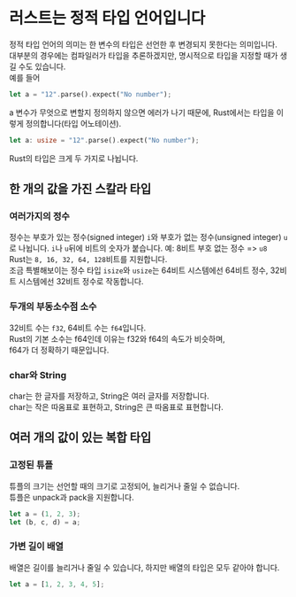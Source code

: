 # 러스트는 정적 타입 언어입니다

정적 타입 언어의 의미는 한 변수의 타입은 선언한 후 변경되지 못한다는 의미입니다.  
대부분의 경우에는 컴파일러가 타입을 추론하겠지만, 명시적으로 타입을 지정할 때가 생길 수도 있습니다.  
예를 들어

```rs
let a = "12".parse().expect("No number");
```

a 변수가 무엇으로 변할지 정의하지 않으면 에러가 나기 때문에, Rust에서는 타입을 이렇게 정의합니다(타입 어노테이션).

```rs
let a: usize = "12".parse().expect("No number");
```

Rust의 타입은 크게 두 가지로 나뉩니다.

## 한 개의 값을 가진 스칼라 타입

### 여러가지의 정수

정수는 부호가 있는 정수(signed integer) `i`와 부호가 없는 정수(unsigned integer) `u`로 나뉩니다.
`i`나 `u`뒤에 비트의 숫자가 붙습니다. 예: 8비트 부호 없는 정수 => `u8`  
Rust는 `8, 16, 32, 64, 128`비트를 지원합니다.  
조금 특별해보이는 정수 타입 `isize`와 `usize`는 64비트 시스템에선 64비트 정수, 32비트 시스템에선 32비트 정수로 작동합니다.

### 두개의 부동소수점 소수

32비트 수는 `f32`, 64비트 수는 `f64`입니다.  
Rust의 기본 소수는 f64인데 이유는 f32와 f64의 속도가 비슷하며,  
f64가 더 정확하기 때문입니다.

### char와 String

char는 한 글자를 저장하고, String은 여러 글자를 저장합니다.  
char는 작은 따옴표로 표현하고, String은 큰 따옴표로 표현합니다.

## 여러 개의 값이 있는 복합 타입

### 고정된 튜플

튜플의 크기는 선언할 때의 크기로 고정되어, 늘리거나 줄일 수 없습니다.  
튜플은 unpack과 pack을 지원합니다.

```rs
let a = (1, 2, 3);
let (b, c, d) = a;
```

### 가변 길이 배열

배열은 길이를 늘리거나 줄일 수 있습니다, 하지만 배열의 타입은 모두 같아야 합니다.

```rs
let a = [1, 2, 3, 4, 5];
```
